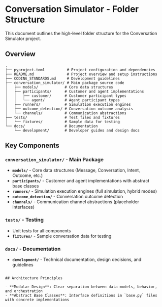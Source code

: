 # Conversation Simulator - Folder Structure

This document outlines the high-level folder structure for the Conversation Simulator project.

## Overview

```
.
├── pyproject.toml          # Project configuration and dependencies
├── README.md               # Project overview and setup instructions
├── CODING_STANDARDS.md     # Development guidelines
├── conversation_simulator/ # Main package source code
│   ├── models/            # Core data structures
│   ├── participants/      # Customer and agent implementations
│   │   ├── customer/      # Customer participant types
│   │   └── agent/         # Agent participant types
│   ├── runners/           # Simulation execution engines
│   ├── outcome_detection/ # Conversation outcome analysis
│   └── channels/          # Communication abstractions
├── tests/                 # Test files and fixtures
│   └── fixtures/          # Sample data for testing
└── docs/                  # Documentation
    └── development/       # Developer guides and design docs
```

## Key Components

### `conversation_simulator/` - Main Package
- **`models/`** - Core data structures (Message, Conversation, Intent, Outcome, etc.)
- **`participants/`** - Customer and agent implementations with abstract base classes
- **`runners/`** - Simulation execution engines (full simulation, hybrid modes)
- **`outcome_detection/`** - Conversation outcome detection
- **`channels/`** - Communication channel abstractions (placeholder interfaces)

### `tests/` - Testing
- Unit tests for all components
- **`fixtures/`** - Sample conversation data for testing

### `docs/` - Documentation  
- **`development/`** - Technical documentation, design decisions, and guidelines
```

## Architecture Principles

- **Modular Design**: Clear separation between data models, behavior, and orchestration
- **Abstract Base Classes**: Interface definitions in `base.py` files with concrete implementations

